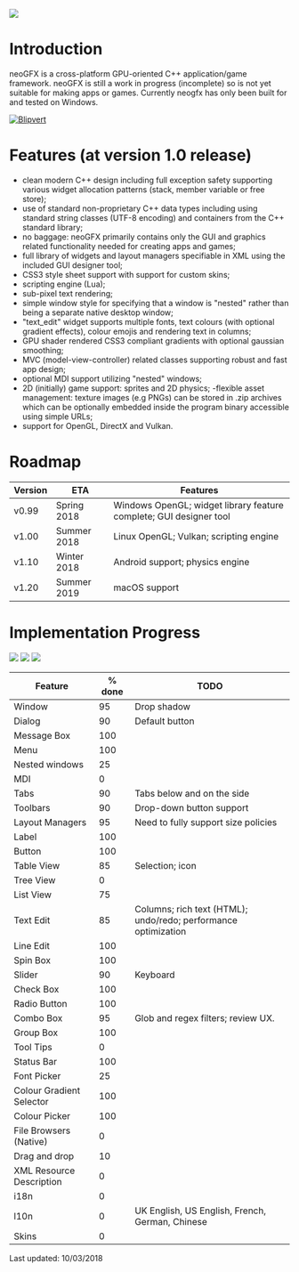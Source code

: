![](https://raw.githubusercontent.com/FlibbleMr/neogfx/master/neoGFX.png)

# Introduction
neoGFX is a cross-platform GPU-oriented C++ application/game framework.
neoGFX is still a work in progress (incomplete) so is not yet suitable for making apps or games. Currently neogfx has only been built for and tested on Windows.

[![Blipvert](https://img.youtube.com/vi/IXvKOwQ4mvY/0.jpg)](http://www.youtube.com/watch?v=IXvKOwQ4mvY)

# Features (at version 1.0 release)
- clean modern C++ design including full exception safety supporting various widget allocation patterns (stack, member variable or free store);
- use of standard non-proprietary C++ data types including using standard string classes (UTF-8 encoding) and containers from the C++ standard library;
- no baggage: neoGFX primarily contains only the GUI and graphics related functionality needed for creating apps and games;
- full library of widgets and layout managers specifiable in XML using the included GUI designer tool;
- CSS3 style sheet support with support for custom skins;
- scripting engine (Lua);
- sub-pixel text rendering;
- simple window style for specifying that a window is "nested" rather than being a separate native desktop window;
- "text_edit" widget supports multiple fonts, text colours (with optional gradient effects), colour emojis and rendering text in columns;
- GPU shader rendered CSS3 compliant gradients with optional gaussian smoothing;
- MVC (model-view-controller) related classes supporting robust and fast app design;
- optional MDI support utilizing "nested" windows;
- 2D (initially) game support: sprites and 2D physics;
-flexible asset management: texture images (e.g PNGs) can be stored in .zip archives which can be optionally embedded inside the program binary accessible using simple URLs;
- support for OpenGL, DirectX and Vulkan.


# Roadmap

Version | ETA           | Features
--------|---------------|---------------------------------------------------
v0.99   | Spring 2018   | Windows OpenGL; widget library feature complete; GUI designer tool
v1.00   | Summer 2018   | Linux OpenGL; Vulkan; scripting engine
v1.10   | Winter 2018   | Android support; physics engine
v1.20   | Summer 2019   | macOS support

# Implementation Progress

![](http://neogfx.org/temp/bugfix.png)
![](http://neogfx.org/temp/emoji.png)
![](http://neogfx.org/temp/colour_picker_finished.png)

Feature                   | % done  |     TODO
--------------------------|---------|-------------------------------------------------------------------------------
Window                    | 95      |     Drop shadow
Dialog                    | 90      |     Default button
Message Box               | 100     |
Menu                      | 100     | 
Nested windows            | 25      |     
MDI                       | 0       |
Tabs                      | 90      |     Tabs below and on the side
Toolbars                  | 90      |     Drop-down button support
Layout Managers           | 95      |     Need to fully support size policies
Label                     | 100     |     
Button                    | 100     |     
Table View                | 85      |     Selection; icon
Tree View                 | 0       |
List View                 | 75      |
Text Edit                 | 85      |     Columns; rich text (HTML); undo/redo; performance optimization
Line Edit                 | 100     |     
Spin Box                  | 100     |
Slider                    | 90      |     Keyboard
Check Box                 | 100     |     
Radio Button              | 100     |
Combo Box                 | 95      |     Glob and regex filters; review UX.
Group Box                 | 100     |
Tool Tips                 | 0       |
Status Bar                | 100     |
Font Picker               | 25      |
Colour Gradient Selector  | 100     |
Colour Picker             | 100     |
File Browsers (Native)    | 0       |
Drag and drop             | 10      |
XML Resource Description  | 0       |
i18n                      | 0       |
l10n                      | 0       |     UK English, US English, French, German, Chinese
Skins                     | 0       |

Last updated: 10/03/2018
